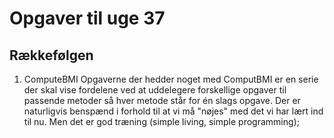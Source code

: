 # Opgaver til uge 37
## Rækkefølgen 
1) ComputeBMI
Opgaverne der hedder noget med ComputBMI er en serie der skal vise 
fordelene ved at uddelegere forskellige opgaver til passende metoder
så hver metode står for én slags opgave. Der er naturligvis benspænd 
i forhold til at vi må "nøjes" med det vi har lært ind til nu. Men 
det er god træning (simple living, simple programming);
